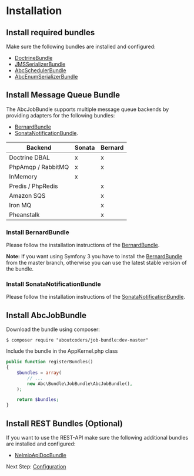 Installation
============

## Install required bundles

Make sure the following bundles are installed and configured:

* [DoctrineBundle](http://symfony.com/doc/master/bundles/DoctrineBundle/index.html)
* [JMSSerializerBundle](https://github.com/schmittjoh/JMSSerializerBundle)
* [AbcSchedulerBundle](https://github.com/aboutcoders/scheduler-bundle)
* [AbcEnumSerializerBundle](https://github.com/aboutcoders/enum-serializer-bundle)

## Install Message Queue Bundle

The AbcJobBundle supports multiple message queue backends by providing adapters for the following bundles:

* [BernardBundle](https://github.com/bernardphp/BernardBundle)
* [SonataNotificationBundle](https://github.com/sonata-project/SonataNotificationBundle).


| Backend            | Sonata | Bernard |
|--------------------|--------|---------|
| Doctrine DBAL      |    x   |    x    |
| PhpAmqp / RabbitMQ |    x   |    x    |
| InMemory           |    x   |         |
| Predis / PhpRedis  |        |    x    |
| Amazon SQS         |        |    x    |
| Iron MQ            |        |    x    |
| Pheanstalk         |        |    x    |
 
### Install BernardBundle

Please follow the installation instructions of the  [BernardBundle](https://github.com/bernardphp/BernardBundle).

__Note:__ If you want using Symfony 3 you have to install the [BernardBundle](https://github.com/bernardphp/BernardBundle) from the master branch, otherwise you can use the latest stable version of the bundle.
 
### Install SonataNotificationBundle

Please follow the installation instructions of the [SonataNotificationBundle](https://github.com/sonata-project/SonataNotificationBundle).

## Install AbcJobBundle

Download the bundle using composer:

```
$ composer require "aboutcoders/job-bundle:dev-master"
```

Include the bundle in the AppKernel.php class

```php
public function registerBundles()
{
    $bundles = array(
        // ...
        new Abc\Bundle\JobBundle\AbcJobBundle(),
    );

    return $bundles;
}
```

## Install REST Bundles (Optional)

If you want to use the REST-API make sure the following additional bundles are installed and configured:

* [NelmioApiDocBundle](https://github.com/nelmio/NelmioApiDocBundle)

Next Step: [Configuration](./configuration.md)